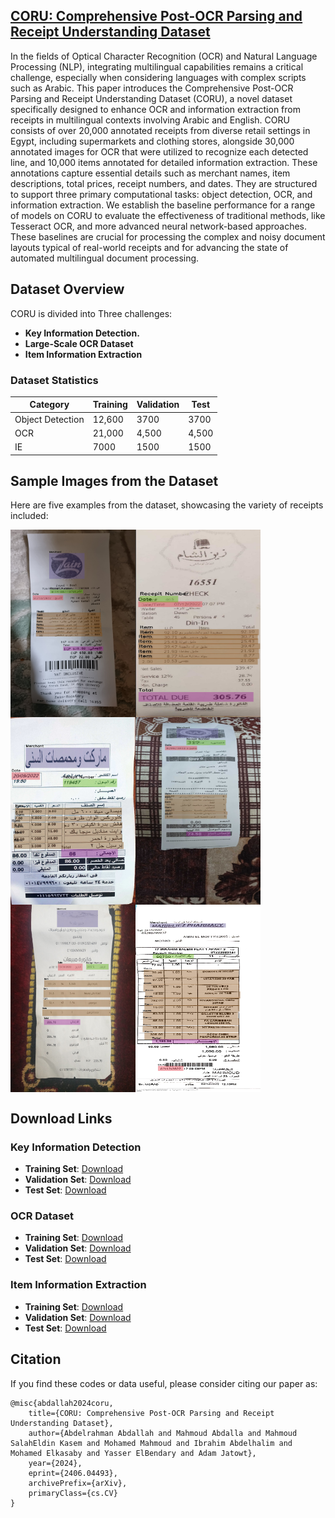 ## [CORU: Comprehensive Post-OCR Parsing and Receipt Understanding Dataset]()

In the fields of Optical Character Recognition (OCR) and Natural Language Processing (NLP), integrating multilingual capabilities remains a critical challenge, especially when considering languages with complex scripts such as Arabic. This paper introduces the Comprehensive Post-OCR Parsing and Receipt Understanding Dataset (CORU), a novel dataset specifically designed to enhance OCR and information extraction from receipts in multilingual contexts involving Arabic and English. CORU consists of over 20,000 annotated receipts from diverse retail settings in Egypt, including supermarkets and clothing stores, alongside 30,000 annotated images for OCR that were utilized to recognize each detected line, and 10,000 items annotated for detailed information extraction. These annotations capture essential details such as merchant names, item descriptions, total prices, receipt numbers, and dates. They are structured to support three primary computational tasks: object detection, OCR, and information extraction. We establish the baseline performance for a range of models on CORU to evaluate the effectiveness of traditional methods, like Tesseract OCR, and more advanced neural network-based approaches. These baselines are crucial for processing the complex and noisy document layouts typical of real-world receipts and for advancing the state of automated multilingual document processing.
## Dataset Overview

CORU is divided into Three challenges:

- **Key Information Detection.**
- **Large-Scale OCR Dataset**
- **Item Information Extraction**
### Dataset Statistics

| Category             | Training | Validation | Test  |
|----------------------|----------|------------|-------|
| Object Detection     | 12,600   | 3700       | 3700  |
| OCR                  | 21,000   | 4,500      | 4,500 |
| IE                   |  7000    | 1500       | 1500  |
## Sample Images from the Dataset

Here are five examples from the dataset, showcasing the variety of receipts included:

<img src="images/0cf392e3-e6bf-4bd7-85d5-7f91c73cdcaf.jpg" alt="Sample Image 1" width="200" height="300" align="left">
<img src="images/0dccefa6-6928-499e-8aae-15c04d18cc94.jpg" alt="Sample Image 2" width="200" height="300" align="left">
<img src="images/0dd4ada2-681e-42e7-b398-e093bc8b81c3.jpg" alt="Sample Image 3" width="200" height="300" align="left">
<img src="images/0ef51dc7-4a0a-47e6-bc59-41f609d1c98d.jpg" alt="Sample Image 4" width="200" height="300" align="left">
<img src="images/0f369dc1-1c5b-41b1-97bc-c9b94d53cd40.jpg" alt="Sample Image 5" width="200" height="300" align="left">
<img src="images/0f43705d-fda1-4e25-beba-d6f7cbdb182e.jpg" alt="Sample Image 5" width="200" height="300" align="left">
<br clear="left">

## Download Links
### Key Information Detection
- **Training Set**:  [Download](https://huggingface.co/datasets/abdoelsayed/CORU/resolve/main/Receipt/train.zip?download=true)
- **Validation Set**: [Download](https://huggingface.co/datasets/abdoelsayed/CORU/resolve/main/Receipt/val.zip?download=true)
- **Test Set**: [Download](https://huggingface.co/datasets/abdoelsayed/CORU/resolve/main/Receipt/test.zip?download=true)
### OCR Dataset
- **Training Set**: [Download](https://huggingface.co/datasets/abdoelsayed/CORU/resolve/main/OCR/train.zip?download=true)
- **Validation Set**: [Download](https://huggingface.co/datasets/abdoelsayed/CORU/resolve/main/OCR/val.zip?download=true)
- **Test Set**: [Download](https://huggingface.co/datasets/abdoelsayed/CORU/resolve/main/OCR/test.zip?download=true)
### Item Information Extraction
- **Training Set**: [Download](https://huggingface.co/datasets/abdoelsayed/CORU/resolve/main/IE/train.csv?download=true)
- **Validation Set**: [Download](https://huggingface.co/datasets/abdoelsayed/CORU/resolve/main/IE/val.csv?download=true)
- **Test Set**: [Download](https://huggingface.co/datasets/abdoelsayed/CORU/resolve/main/IE/test.csv?download=true)
## Citation

If you find these codes or data useful, please consider citing our paper as:

```
@misc{abdallah2024coru,
    title={CORU: Comprehensive Post-OCR Parsing and Receipt Understanding Dataset},
    author={Abdelrahman Abdallah and Mahmoud Abdalla and Mahmoud SalahEldin Kasem and Mohamed Mahmoud and Ibrahim Abdelhalim and Mohamed Elkasaby and Yasser ElBendary and Adam Jatowt},
    year={2024},
    eprint={2406.04493},
    archivePrefix={arXiv},
    primaryClass={cs.CV}
}
```
